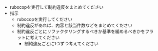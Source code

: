 - rubocopを実行して制約違反をまとめてください
- 指示
  - rubocopを実行してください
  - 制約違反があれば、内容と該当件数などをまとめてください
  - 制約違反ごとにリファクタリングするべきか基準を緩めるべきかをフラットに考えてください
    - 制約違反ごとに1つずつ考えてください
